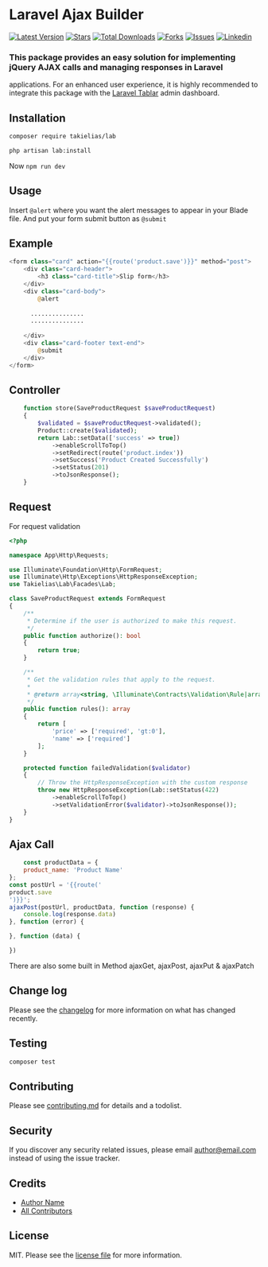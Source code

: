 # Laravel Ajax Builder

[![Latest Version](https://img.shields.io/packagist/v/takielias/lab?color=blue&label=release&style=for-the-badge)](https://packagist.org/packages/takielias/lab)
[![Stars](https://img.shields.io/github/stars/takielias/lab?color=rgb%2806%20189%20248%29&label=stars&style=for-the-badge)](https://packagist.org/packages/takielias/lab)
[![Total Downloads](https://img.shields.io/packagist/dt/takielias/lab.svg?color=rgb%28249%20115%2022%29&style=for-the-badge)](https://packagist.org/packages/takielias/lab)
[![Forks](https://img.shields.io/github/forks/takielias/lab?color=rgb%28134%20115%2022%29&style=for-the-badge)](https://packagist.org/packages/takielias/lab)
[![Issues](https://img.shields.io/github/issues/takielias/lab?color=rgb%28134%20239%20128%29&style=for-the-badge)](https://packagist.org/packages/takielias/lab)
[![Linkedin](https://img.shields.io/badge/-LinkedIn-black.svg?logo=linkedin&color=rgba(235%2068%2050)&style=for-the-badge)](https://linkedin.com/in/takielias)

### This package provides an easy solution for implementing jQuery AJAX calls and managing responses in Laravel

applications. For an enhanced user experience, it is highly recommended to integrate this package with
the [Laravel Tablar](https://github.com/takielias/tablar) admin dashboard.

## Installation

```bash
composer require takielias/lab
```

````bash
php artisan lab:install
````

Now `npm run dev`

## Usage

Insert `@alert` where you want the alert messages to appear in your Blade file. And put your form submit button
as `@submit`

## Example

```php
<form class="card" action="{{route('product.save')}}" method="post">
    <div class="card-header">
        <h3 class="card-title">Slip form</h3>
    </div>
    <div class="card-body">
        @alert
        
      ...............
      ...............
      
    </div>
    <div class="card-footer text-end">
        @submit
    </div>
</form>

```

## Controller

```php
    function store(SaveProductRequest $saveProductRequest)
    {
        $validated = $saveProductRequest->validated();
        Product::create($validated);
        return Lab::setData(['success' => true])
            ->enableScrollToTop()
            ->setRedirect(route('product.index'))
            ->setSuccess('Product Created Successfully')
            ->setStatus(201)
            ->toJsonResponse();
    }
```

## Request

For request validation

```php
<?php

namespace App\Http\Requests;

use Illuminate\Foundation\Http\FormRequest;
use Illuminate\Http\Exceptions\HttpResponseException;
use Takielias\Lab\Facades\Lab;

class SaveProductRequest extends FormRequest
{
    /**
     * Determine if the user is authorized to make this request.
     */
    public function authorize(): bool
    {
        return true;
    }

    /**
     * Get the validation rules that apply to the request.
     *
     * @return array<string, \Illuminate\Contracts\Validation\Rule|array|string>
     */
    public function rules(): array
    {
        return [
            'price' => ['required', 'gt:0'],
            'name' => ['required']
        ];
    }

    protected function failedValidation($validator)
    {
        // Throw the HttpResponseException with the custom response
        throw new HttpResponseException(Lab::setStatus(422)
            ->enableScrollToTop()
            ->setValidationError($validator)->toJsonResponse());
    }
}

```

## Ajax Call

```js
    const productData = {
    product_name: 'Product Name'
};
const postUrl = '{{route('
product.save
')}}';
ajaxPost(postUrl, productData, function (response) {
    console.log(response.data)
}, function (error) {

}, function (data) {

})
```

There are also some built in Method ajaxGet, ajaxPost, ajaxPut & ajaxPatch

## Change log

Please see the [changelog](changelog.md) for more information on what has changed recently.

## Testing

```bash
composer test
```

## Contributing

Please see [contributing.md](contributing.md) for details and a todolist.

## Security

If you discover any security related issues, please email author@email.com instead of using the issue tracker.

## Credits

- [Author Name][link-author]
- [All Contributors][link-contributors]

## License

MIT. Please see the [license file](license.md) for more information.

[ico-version]: https://img.shields.io/packagist/v/takielias/lab.svg?style=flat-square

[ico-downloads]: https://img.shields.io/packagist/dt/takielias/lab.svg?style=flat-square

[ico-travis]: https://img.shields.io/travis/takielias/lab/master.svg?style=flat-square

[ico-styleci]: https://styleci.io/repos/12345678/shield

[link-packagist]: https://packagist.org/packages/takielias/lab

[link-downloads]: https://packagist.org/packages/takielias/lab

[link-travis]: https://travis-ci.org/takielias/lab

[link-styleci]: https://styleci.io/repos/12345678

[link-author]: https://github.com/takielias

[link-contributors]: ../../contributors
